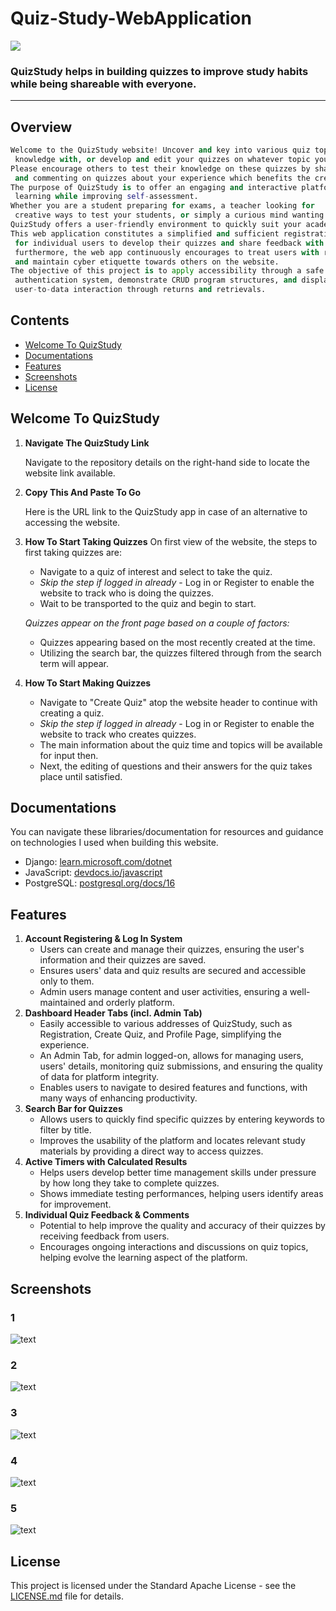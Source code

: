 # Quiz-Study-WebApplication 
<img src="https://img.shields.io/github/stars/dskroskznik?logo=github"/><br>
### QuizStudy helps in building quizzes to improve study habits while being shareable with everyone.
---
## Overview
```py
Welcome to the QuizStudy website! Uncover and key into various quiz topics to challenge your
 knowledge with, or develop and edit your quizzes on whatever topic you desire.
Please encourage others to test their knowledge on these quizzes by sharing
 and commenting on quizzes about your experience which benefits the creators and multiple other users taking quizzes.
The purpose of QuizStudy is to offer an engaging and interactive platform for
 learning while improving self-assessment.
Whether you are a student preparing for exams, a teacher looking for
 creative ways to test your students, or simply a curious mind wanting to expand your knowledge.
QuizStudy offers a user-friendly environment to quickly suit your academic needs.
This web application constitutes a simplified and sufficient registration system
 for individual users to develop their quizzes and share feedback with other quizzes on their terms.
 furthermore, the web app continuously encourages to treat users with respect
 and maintain cyber etiquette towards others on the website.
The objective of this project is to apply accessibility through a safe
 authentication system, demonstrate CRUD program structures, and display
 user-to-data interaction through returns and retrievals.
```

## Contents
- [Welcome To QuizStudy](#welcome-to-quizstudy)
- [Documentations](#documentations)
- [Features](#features)
- [Screenshots](#screenshots)
- [License](#license)

## Welcome To QuizStudy
1. **Navigate The QuizStudy Link**

   Navigate to the repository details on the right-hand side to locate the website link available.
   

3. **Copy This And Paste To Go**

   Here is the URL link to the QuizStudy app in case of an alternative to accessing the website.
   

5. **How To Start Taking Quizzes**
   On first view of the website, the steps to first taking quizzes are:
    - Navigate to a quiz of interest and select to take the quiz.
    - *Skip the step if logged in already* - Log in or Register to enable the website to track who is doing the quizzes.
    - Wait to be transported to the quiz and begin to start.
       
   *Quizzes appear on the front page based on a couple of factors:*
    -  Quizzes appearing based on the most recently created at the time.
    -  Utilizing the search bar, the quizzes filtered through from the search term will appear.

6. **How To Start Making Quizzes** 
    - Navigate to "Create Quiz" atop the website header to continue with creating a quiz.
    - *Skip the step if logged in already* - Log in or Register to enable the website to track who creates quizzes.
    - The main information about the quiz time and topics will be available for input then.
    - Next, the editing of questions and their answers for the quiz takes place until satisfied. 

## Documentations
You can navigate these libraries/documentation for resources and guidance on technologies I used when building this website.
  - Django: [learn.microsoft.com/dotnet](https://learn.microsoft.com/en-us/dotnet/)
  - JavaScript: [devdocs.io/javascript](https://devdocs.io/javascript/)
  - PostgreSQL: [postgresql.org/docs/16](https://www.postgresql.org/docs/16/index.html)

## Features
1. **Account Registering & Log In System**
   - Users can create and manage their quizzes, ensuring the user's information and their quizzes are saved.
   - Ensures users' data and quiz results are secured and accessible only to them.
   - Admin users manage content and user activities, ensuring a well-maintained and orderly platform.
2. **Dashboard Header Tabs (incl. Admin Tab)**
   - Easily accessible to various addresses of QuizStudy, such as Registration, Create Quiz, and Profile Page, simplifying the experience.
   - An Admin Tab, for admin logged-on, allows for managing users, users' details, monitoring quiz submissions, and ensuring the quality of data for platform integrity.
   - Enables users to navigate to desired features and functions, with many ways of enhancing productivity.
3. **Search Bar for Quizzes**
   - Allows users to quickly find specific quizzes by entering keywords to filter by title.
   - Improves the usability of the platform and locates relevant study materials by providing a direct way to access quizzes.
4. **Active Timers with Calculated Results**
   - Helps users develop better time management skills under pressure by how long they take to complete quizzes.
   - Shows immediate testing performances, helping users identify areas for improvement.
5. **Individual Quiz Feedback & Comments**
   - Potential to help improve the quality and accuracy of their quizzes by receiving feedback from users.
   - Encourages ongoing interactions and discussions on quiz topics, helping evolve the learning aspect of the platform.

## Screenshots 
### 1
![text](screenshots/SC1.png)

### 2
![text](screenshots/SC2.png)

### 3
![text](screenshots/SC3.png)

### 4
![text](screenshots/SC4.png)

### 5
![text](screenshots/SC5.png)

## License
This project is licensed under the Standard Apache License - see the [LICENSE.md](LICENSE.md) file for details.

